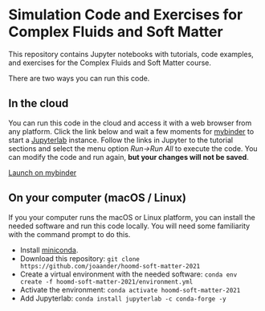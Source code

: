 # Simulation Code and Exercises for Complex Fluids and Soft Matter

This repository contains Jupyter notebooks with tutorials, code examples, and exercises for the Complex Fluids and Soft Matter course.

There are two ways you can run this code.

## In the cloud

You can run this code in the cloud and access it with a web browser from any platform. 
Click the link below and wait a few moments for [mybinder](https://mybinder.org/) to start a [Jupyterlab](http://jupyterlab.io/) instance.
Follow the links in Jupyter to the tutorial sections and select the menu option _Run->Run All_ to execute the code.
You can modify the code and run again, **but your changes will not be saved**.

[Launch on mybinder](https://mybinder.org/v2/gh/joaander/hoomd-soft-matter-2021/HEAD?urlpath=lab%2F00-index.ipynb)

## On your computer (macOS / Linux)

If you your computer runs the macOS or Linux platform, you can install the needed software and run this code locally.
You will need some familiarity with the command prompt to do this.
* Install [miniconda](https://docs.conda.io/en/latest/miniconda.html).
* Download this repository: `git clone https://github.com/joaander/hoomd-soft-matter-2021`
* Create a virtual environment with the needed software: `conda env create -f hoomd-soft-matter-2021/environment.yml`
* Activate the environment: `conda activate hoomd-soft-matter-2021`
* Add Jupyterlab: `conda install jupyterlab -c conda-forge -y`